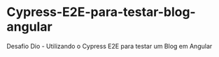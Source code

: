 # Cypress-E2E-para-testar-blog-angular
Desafio Dio - Utilizando o Cypress E2E para testar um Blog em Angular
